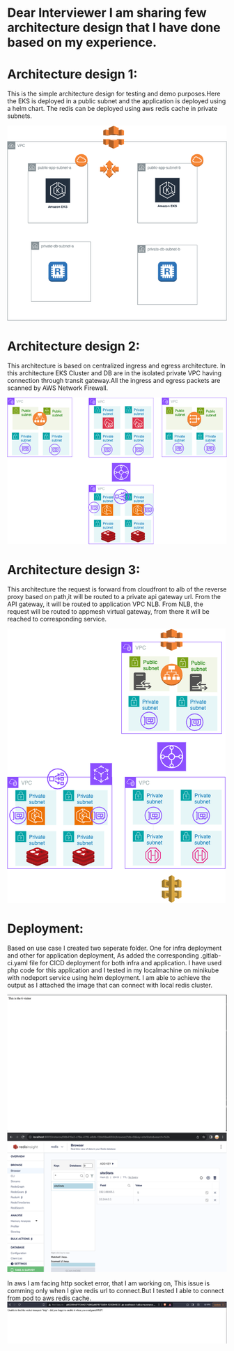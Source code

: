 # Dear Interviewer I am sharing few architecture design that I have done based on my experience.

# Architecture design 1:
   This is the simple architecture design for testing and demo purposes.Here the EKS is deployed in a public subnet and the application is deployed using a helm chart. The redis can be deployed using aws redis cache in private subnets.

![Architecture-1](Two-tier.png)

# Architecture design 2:
   This architecture is based on centralized ingress and egress architecture. In this architecture EKS Cluster and DB are in the isolated private VPC having connection through transit gateway.All the ingress and egress packets are scanned by AWS Network Firewall.

![Architecture-2](centrilized-architecture.png)

# Architecture design 3:
   This architecture the request is forward from cloudfront to alb of the reverse proxy based on path,it will be routed to a private api gateway url. From the API gateway, it will be routed to application VPC  NLB. From NLB, the request will be routed to appmesh virtual gateway, from there it will be reached to corresponding service.

![Architecture-3](secure-architecture.png)


# Deployment:
  Based on use case I created two seperate folder. One for infra deployment and other for application deployment, As added the corresponding .gitlab-ci.yaml file for CICD deployment for both infra and application. I have used php code for this application and I tested in my localmachine on minikube with nodeport service using helm deployment. I am able to achieve the output as I attached the image that can connect with local redis cluster.

![Browser Page](browserpage.png)
![Browser Page](redisinsight.png)

In aws I am facing http socket error, that I am working on, This issue is comming only when I give redis url to connect.But I tested I able to connect from pod to aws redis cache. 
![Browser Page](phperror.png)

